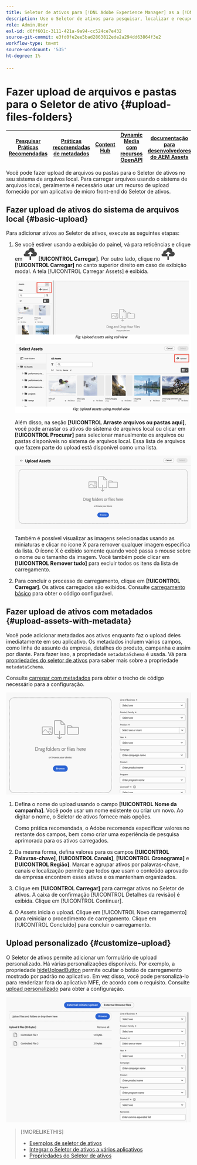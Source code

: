 ```yaml
---
title: Seletor de ativos para [!DNL Adobe Experience Manager] as a [!DNL Cloud Service]
description: Use o Seletor de ativos para pesquisar, localizar e recuperar metadados e representações de ativos no aplicativo.
role: Admin,User
exl-id: d6ff601c-3111-421a-9a94-cc524ce7e432
source-git-commit: e3fd0fe2ee5bad2863812ede2a294dd63864f3e2
workflow-type: tm+mt
source-wordcount: '535'
ht-degree: 1%

---
```


# Fazer upload de arquivos e pastas para o Seletor de ativo {#upload-files-folders}

| [Pesquisar Práticas Recomendadas](/help/assets/search-best-practices.md) | [Práticas recomendadas de metadados](/help/assets/metadata-best-practices.md) | [Content Hub](/help/assets/product-overview.md) | [Dynamic Media com recursos OpenAPI](/help/assets/dynamic-media-open-apis-overview.md) | [documentação para desenvolvedores do AEM Assets](https://developer.adobe.com/experience-cloud/experience-manager-apis/) |
| ------------- | --------------------------- |---------|----|-----|

Você pode fazer upload de arquivos ou pastas para o Seletor de ativos no seu sistema de arquivos local. Para carregar arquivos usando o sistema de arquivos local, geralmente é necessário usar um recurso de upload fornecido por um aplicativo de micro front-end do Seletor de ativos.

## Fazer upload de ativos do sistema de arquivos local {#basic-upload}

Para adicionar ativos ao Seletor de ativos, execute as seguintes etapas:

1. Se você estiver usando a exibição do painel, vá para reticências e clique em ![ícone de carregamento](assets/upload-icon.svg) **[!UICONTROL Carregar]**. Por outro lado, clique no ![ícone de carregamento](assets/upload-icon.svg) **[!UICONTROL Carregar]** no canto superior direito em caso de exibição modal. A tela [!UICONTROL Carregar Assets] é exibida.

   ![Carregar ativos no Seletor de ativos](assets/upload-assets.png)

   Além disso, na seção **[!UICONTROL Arraste arquivos ou pastas aqui]**, você pode arrastar os ativos do sistema de arquivos local ou clicar em **[!UICONTROL Procurar]** para selecionar manualmente os arquivos ou pastas disponíveis no sistema de arquivos local. Essa lista de arquivos que fazem parte do upload está disponível como uma lista.

   ![Carregar ativos básicos no Seletor de ativos](assets/basic-upload.png)

   Também é possível visualizar as imagens selecionadas usando as miniaturas e clicar no ícone X para remover qualquer imagem específica da lista. O ícone X é exibido somente quando você passa o mouse sobre o nome ou o tamanho da imagem. Você também pode clicar em **[!UICONTROL Remover tudo]** para excluir todos os itens da lista de carregamento.

1. Para concluir o processo de carregamento, clique em **[!UICONTROL Carregar]**. Os ativos carregados são exibidos. Consulte [carregamento básico](/help/assets/asset-selector-customization.md#basic-upload) para obter o código configurável.

## Fazer upload de ativos com metadados {#upload-assets-with-metadata}

Você pode adicionar metadados aos ativos enquanto faz o upload deles imediatamente em seu aplicativo. Os metadados incluem vários campos, como linha de assunto da empresa, detalhes do produto, campanha e assim por diante. Para fazer isso, a propriedade `metadataSchema` é usada. Vá para [propriedades do seletor de ativos](/help/assets/asset-selector-properties.md) para saber mais sobre a propriedade `metadataSchema`.

Consulte [carregar com metadados](/help/assets/asset-selector-customization.md#upload-with-metadata) para obter o trecho de código necessário para a configuração.

![carregar ativos com metadados](assets/upload-with-metadata.png)

1. Defina o nome do upload usando o campo **[!UICONTROL Nome da campanha]**. Você pode usar um nome existente ou criar um novo. Ao digitar o nome, o Seletor de ativos fornece mais opções.

   Como prática recomendada, o Adobe recomenda especificar valores no restante dos campos, bem como criar uma experiência de pesquisa aprimorada para os ativos carregados.

1. Da mesma forma, defina valores para os campos **[!UICONTROL Palavras-chave]**, **[!UICONTROL Canais]**, **[!UICONTROL Cronograma]** e **[!UICONTROL Região]**. Marcar e agrupar ativos por palavras-chave, canais e localização permite que todos que usam o conteúdo aprovado da empresa encontrem esses ativos e os mantenham organizados.

1. Clique em **[!UICONTROL Carregar]** para carregar ativos no Seletor de ativos. A caixa de confirmação [!UICONTROL Detalhes da revisão] é exibida. Clique em [!UICONTROL Continuar].

1. O Assets inicia o upload. Clique em [!UICONTROL Novo carregamento] para reiniciar o procedimento de carregamento. Clique em [!UICONTROL Concluído] para concluir o carregamento.


## Upload personalizado {#customize-upload}

O Seletor de ativos permite adicionar um formulário de upload personalizado. Há várias personalizações disponíveis. Por exemplo, a propriedade [hideUploadButton](/help/assets/asset-selector-properties.md) permite ocultar o botão de carregamento mostrado por padrão no aplicativo. Em vez disso, você pode personalizá-lo para renderizar fora do aplicativo MFE, de acordo com o requisito. Consulte [upload personalizado](/help/assets/asset-selector-customization.md#customized-upload) para obter a configuração.

![Upload personalizado](assets/customized-upload.png)

>[!MORELIKETHIS]
>
>* [Exemplos de seletor de ativos](/help/assets/asset-selector-examples.md)
>* [Integrar o Seletor de ativos a vários aplicativos](/help/assets/integrate-asset-selector.md)
>* [Propriedades do Seletor de ativos](/help/assets/asset-selector-properties.md)
